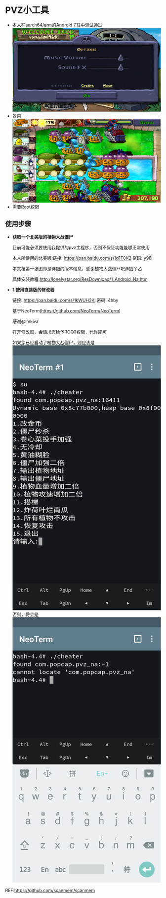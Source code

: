 # PVZ小工具
  * 本人在aarch64/arm的Android 7.12中测试通过
    ![pvz](images/pvz.png)
  * 效果
    ![effect](images/effect.png)
  * 需要Root权限
## 使用步骤
  * **获取一个北美版的植物大战僵尸**

    目前可能必须要使用我提供的pvz主程序，否则不保证功能能够正常使用

    本人所使用的北美版:链接: https://pan.baidu.com/s/1d1T0K2 密码: y98i

    本文档第一张图即是详细的版本信息，感谢植物大战僵尸吧@囧丫乙

    具体安装教程:http://lonelystar.org/ResDownload/1_Android_Na.htm

  * 1.**使用直装版的修改器**

    链接: https://pan.baidu.com/s/1kWUH3Kj 密码: 4hby

    基于NeoTerm(https://github.com/NeoTerm/NeoTerm)

    感谢@imkiva

    打开修改器，会请求您给予ROOT权限，允许即可

    如果您已经启动了植物大战僵尸，则应该是
    ![cheater_suceess](images/cheater_success.png)
    否则，将会是
    ![cheater_failure](images/cheater_failure.png)

REF:https://github.com/scanmem/scanmem
